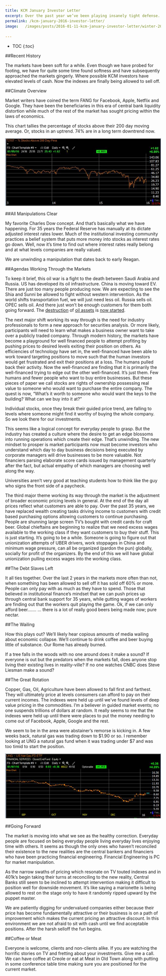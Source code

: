 ```yaml
---
title: KCM January Investor Letter
excerpt: Over the past year we’ve been playing insanely tight defense.  But the focus is starting to change.  Now that the main market has finally let go a little bit we’ve been able to start putting money back to work in carnage plays for our clients.  Not a lot of money, but a little; an opportunistic first nibble which we don’t think we’ll have to unwind.
permalink: /kcm-january-2016-investor-letter/
image:   /images/posts/2016-01-11-kcm-january-investor-letter/winter-2016.jpg

---
```


* TOC
{:toc}

##Recent History
 
The markets have been soft for a while. Even though we have probed for footing, we have for quite some time found softness and have subsequently approached the markets gingerly.  Where possible KCM investors have elevated levels of cash.  Now the indexes are finally being allowed to sell off.

##Climate Overview

Market writers have coined the term FANG for Facebook, Apple, Netflix and Google.  They have been the beneficiaries in this era of central bank liquidity distortion while much of the rest of the market has sought pricing within the laws of economics.

This chart tallies the percentage of stocks above their 200 day moving average.  Or, stocks in an uptrend.  74% are in a long term downtrend now.

![74% of stocks are in a long term downtrend](/images/posts/2016-01-11-kcm-january-investor-letter/74-percent-stocks-are-in-a-long-term-downtrend-now.jpg "74% of stocks are in a long term downtrend")


##All Manipulations Clear

My favorite Charles Dow concept.  And that’s basically what we have happening.  For 35 years the Federal Reserve has manually at its dictate adjusted interest rates lower.  Much of the institutional investing community practices a belief system that puts more money into stocks as interest rates go down.  Well, now it’s time to find out where interest rates really belong and at what levels companies are really valued.  

We are unwinding a manipulation that dates back to early Reagan.

##Agendas Working Through the Markets

To keep it brief, this oil war is a fight to the death between Saudi Arabia and Russia.  US has developed its oil infrastructure.  China is moving toward EV.  There are just too many people producing now.   We are expecting to see the Shia and Sunni be allowed to fight without western intervention.  As the world shifts transportation fuel, we will just need less oil.  Russia sells oil.  OPEC sells oil.  And there just won’t be enough customers for them both going forward.  The [destruction](http://www.zerohedge.com/news/2016-01-06/pray-us-libya-issues-cry-help-isis-advances-oil-fields) of [oil assets](http://www.cbsnews.com/news/russian-airstrikes-blast-isis-oil-facilities-in-syria/) is [now started](http://www.wsj.com/articles/islamic-state-attacks-libyan-oil-refineries-1451914036).

The next major shift working its way through is the need for industry professionals to form a new approach for securities analysis.  Or more likely, participants will need to learn what makes a business owner want to take over a publicly traded company.  Through modern history, the markets have become a playground for well financed people to attempt profiting by pushing prices to desired levels exiting their position on others.  As efficiencies of technology have set in, the well-financed have been able to work toward targeting positions to move such that the human investors would get frustrated and exit their positions at a loss.  The humans pulled back their activity.  Now the well-financed are finding that it is primarily the well-financed trying to edge out the other well-financed. It’s just them. Few humans and fewer people who want to buy entire businesses.  But these pieces of paper we call stocks are rights of ownership possessing real value to someone who would want to purchase the entire company.  The quest is now, “What’s it worth to someone who would want the keys to the building? What can we buy into it at?”

Individual stocks, once they break their guided price trend, are falling to levels where someone might find it worthy of buying the whole company.  So we look there for our investments.

This seems like a logical concept for everyday people to grasp.  But the industry has created a culture where the desire to get an edge blossoms into running operations which create their edge.  That’s unwinding.  The new mindset to prosper is market participants now must become investors who understand which day to day business decisions being executed by corporate managers will drive businesses to be more valuable.  Not financiers parsing elaborate score cards issued by management quarterly after the fact, but actual empathy of which managers are choosing well along the way.  

Universities aren’t very good at teaching students how to think like the guy who signs the front side of a paycheck. 

The third major theme working its way through the market is the adjustment of broader economic pricing levels in general.  At the end of the day all prices reflect what customers are able to pay.  Over the past 35 years, we have replaced wealth creating tasks driving income to customers with credit based purchasing options allowing customers to continue purchasing. People are shunning large screen TV’s bought with credit cards for craft beer. Global chieftains are beginning to realize that we need excess wages available to the working class if they want customers to buy their stuff. This is just starting. It’s going to be a while. Someone is going to figure out that unionization attempts of UBER drivers, work stoppages in China and minimum wage pressure, can all be organized (pardon the pun) globally, socially for profit of the organizers.  By the end of this we will have global unionization pulling excess wages into the working class.
 
##The Debt Slaves Left

It all ties together.  Over the last 2 years in the markets more often than not, when something has been allowed to sell off it has sold off 60% or more.  People can only pay with as much as they have to spend. Those that believed in institutional finance’s mindset that we can push prices up through central bank support for 35 years, while gutting wages of workers are finding out that the workers quit playing the game.  Ok, if we can only afford beer…….  …  there is a lot of really good beers being made now; pure nectar.

##The Wailing 

How this plays out?  We’ll likely hear copious amounts of media wailing about economic collapse.  We’ll continue to drink coffee and beer buying little of substance. Our Rome has already burned.

If a tree falls in the woods with no one around does it make a sound?  If everyone is out but the predators when the markets fall, does anyone stop living their existing lives in reality-ville? If no one watches CNBC does Steve Liesman make a sound?

##The Great Rotation

Copper, Gas, Oil, Agriculture have been allowed to fall first and farthest.  They will ultimately price at levels consumers can afford to pay on their current incomes.  The indexes were held up until we’ve found levels of deep value pricing in the commodities.  I’m a believer in guided market events; no one suspends trillions of dollars at random.  It really seems to me that the indexes were held up until there were places to put the money needing to come out of Facebook, Apple, Google and the rest. 

We seem to be in the area were abstainer’s remorse is kicking in.  A few weeks back, natural gas was trading down to $1.90 or so.  I remember looking at UNG a natural gas fund when it was trading under $7 and was too timid to start the position. 

![UNG September 2015 through January 2016](/images/posts/2016-01-11-kcm-january-investor-letter/ung-september-2015-through-january-2016.jpg "UNG September 2015 through January 2016")

##Going Forward

The market is moving into what we see as the healthy correction.  Everyday people are focused on being everyday people living everyday lives enjoying time with others. It seems as though the only ones who haven’t reconciled their existence to the new realities are the central bankers and financiers who have been practicing financial engineering.  Financial Engineering is PC for market manipulation. 

As the narrow swaths of pricing which resonate on TV touted indexes and in 401k’s begin taking their turns at reconciling to the new reality, Central Banks still seem to be inclined to attempt intervention making it difficult to position well for downside movement.  It’s like saying a marionette is being allowed to rest on the stage only to have it randomly ripped upward by the puppet master. 

We are patiently digging for undervalued companies either because their price has become fundamentally attractive or their business is on a path of improvement which makes the current pricing an attractive discount. In this environment we are not afraid to sit with cash until we find acceptable positions.
After the harsh selloff the fun begins.  

##Coffee or Meat
 
Everyone is welcome, clients and non-clients alike.  If you are watching the horrific stories on TV and fretting about your investments. Give me a call.  We can have coffee at Creole or eat at Meat in Old Town along with putting in some conference table time making sure you are positioned for the current market.